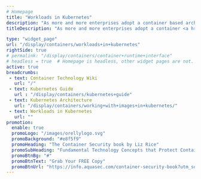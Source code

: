 ```yaml
---
# Homepage
title: "Workloads in Kubernetes"
description: "As more and more enterprises adopt a container based architecture, a container orchestrator has become necessary in order to provide wide-ranging options to manage containerized workloads. Kubernetes provides many options to manage containerized workloads. This page gathers resources on how to run workloads in Kubernetes."
titleDescription: "As more and more enterprises adopt a container <a href='/display/containers/Container+Architecture'>container based architecture</a>, a container orchestrator has become necessary in order to provide wide-ranging options to manage <a href='/display/containers/Workloads+in+kubernetes'>containerized workloads</a>. <a href='https://blog.aquasec.com/managing-kubernetes-secrets' target='_blank'>Kubernetes </a> provides many options to manage containerized workloads. This page gathers resources on how to run workloads in Kubernetes." 

type: "widget_page"
url: "/display/containers/workloads+in+kubernetes" 
rightSide: true 
# permalink: "/display/containers/container+runtime+interface"
# headless = true  # Homepage is headless, other widget pages are not.
active: true
breadcrumbs:
 - text: Container Technology Wiki
   url: "/"
 - text: Kubernetes Guide
   url : "/display/containers/kubernetes+guide"
 - text: Kubernetes Architecture
   url: "/display/containers/working+with+images+in+kubernetes/"
 - text: Workloads in Kubernetes
   url: ""
promotion:
  enable: true
  promoLogo: "/images/orellylogo.svg"
  promoBackground: "#e8f5f9"
  promoHeading: "The Container Security book by Liz Rice"
  promoSubHeading: "Fundamental Technology Concepts that Protect Containerized Applications"
  promoBtnBg: "#"
  promoBtnText: "Grab Your FREE Copy"
  promoBtnUrl: "https://info.aquasec.com/container-security-book?utm_source=wiki"
---
```



